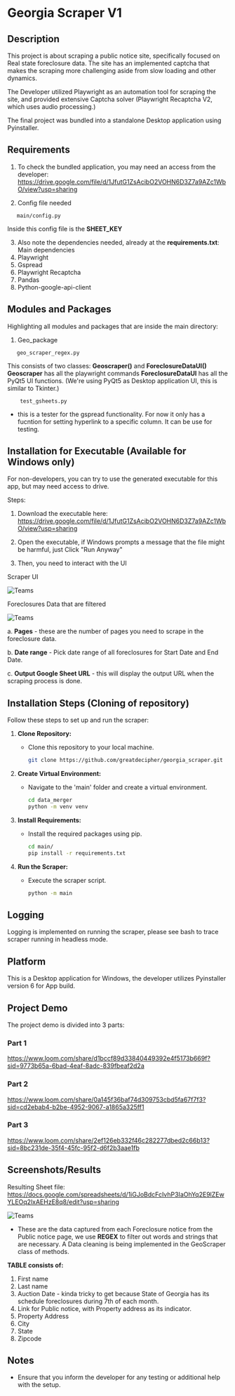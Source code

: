# Georgia Scraper V1

## Description
This project is about scraping a public notice site, specifically focused on Real state foreclosure data. The site has an implemented captcha that makes the scraping more challenging aside from slow loading and other dynamics.

The Developer utilized Playwright as an automation tool for scraping the site, and provided extensive Captcha solver (Playwright Recaptcha V2, which uses audio processing.)

The final project was bundled into a standalone Desktop application using Pyinstaller.

## Requirements
1. To check the bundled application, you may need an access from the developer:
https://drive.google.com/file/d/1JfutG1ZsAcibO2VOHN6D3Z7a9AZc1WbO/view?usp=sharing

2. Config file needed 
 ```
    main/config.py
 ```
Inside this config file is the **SHEET_KEY**


3. Also note the dependencies needed, already at the **requirements.txt**:
Main dependencies
1. Playwright
2. Gspread
3. Playwright Recaptcha
4. Pandas
5. Python-google-api-client

## Modules and Packages
Highlighting all modules and packages that are inside the main directory:
1. Geo_package
 ```
    geo_scraper_regex.py
 ```
This consists of two classes: **Geoscraper()** and **ForeclosureDataUI()** 
**Geoscraper** has all the playwright commands
**ForeclosureDataUI** has all the PyQt5 UI functions. (We're using PyQt5 as   Desktop application UI, this is similar to Tkinter.)

```
    test_gsheets.py
```
- this is a tester for the gspread functionality. For now it only has a fucntion for setting hyperlink to a specific column. It can be use for testing.


## Installation for Executable (Available for Windows only)
For non-developers, you can try to use the generated executable for this app, but may need access to drive.

Steps:
1. Download the executable here:
https://drive.google.com/file/d/1JfutG1ZsAcibO2VOHN6D3Z7a9AZc1WbO/view?usp=sharing

2. Open the executable, if Windows prompts a message that the file might be harmful, just Click "Run Anyway"

3. Then, you need to interact with the UI

Scraper UI

   ![Teams](main/screenshots/geoscraper_ui.png)

Foreclosures Data that are filtered

   ![Teams](main/screenshots/foreclosures.png)

a. **Pages** - these are the number of pages you need to scrape in the foreclosure data.

b. **Date range** - Pick date range of all foreclosures for Start Date and End Date.

c. **Output Google Sheet URL** - this will display the output URL when the scraping process is done.


## Installation Steps (Cloning of repository)
Follow these steps to set up and run the scraper:
1. **Clone Repository:**
   - Clone this repository to your local machine.

     ```bash
     git clone https://github.com/greatdecipher/georgia_scraper.git
     ```

2. **Create Virtual Environment:**
   - Navigate to the 'main' folder and create a virtual environment.

     ```bash
     cd data_merger
     python -m venv venv
     ```

3. **Install Requirements:**
   - Install the required packages using pip.

     ```bash
     cd main/
     pip install -r requirements.txt
     ```

4. **Run the Scraper:**
   - Execute the scraper script.

     ```bash
     python -m main
     ```

## Logging
Logging is implemented on running the scraper, please see bash to trace scraper running in headless mode.

## Platform
This is a Desktop application for Windows, the developer utilizes Pyinstaller version 6 for App build.

## Project Demo
The project demo is divided into 3 parts:
### Part 1
https://www.loom.com/share/d1bccf89d33840449392e4f5173b669f?sid=9773b65a-6bad-4eaf-8adc-839fbeaf2d2a

### Part 2
https://www.loom.com/share/0a145f36baf74d309753cbd5fa67f7f3?sid=cd2ebab4-b2be-4952-9067-a1865a325ff1

### Part 3
https://www.loom.com/share/2ef126eb332f46c282277dbed2c66b13?sid=8bc231de-35f4-45fc-95f2-d6f2b3aae1fb


## Screenshots/Results
Resulting Sheet file:
https://docs.google.com/spreadsheets/d/1iGJoBdcFcIvhP3IaOhYq2E9lZEwYLEOq2lxAEHzE8q8/edit?usp=sharing

![Teams](main/screenshots/result_foreclosure.png)


- These are the data captured from each Foreclosure notice from the Public notice page, we use **REGEX** to filter out words and strings that are necessary. A Data cleaning is being implemented in the GeoScraper class of methods.

**TABLE consists of:**
1. First name
2. Last name
3. Auction Date - kinda tricky to get because State of Georgia has its schedule foreclosures during 7th of each month.
4. Link for Public notice, with Property address as its indicator.
5. Property Address
6. City
7. State
8. Zipcode

## Notes
- Ensure that you inform the developer for any testing or additional help with the setup.


